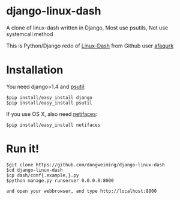 django-linux-dash
=================

A clone of linux-dash written in Django, Most use psutils, Not use systemcall method


This is Python/Django redo of [Linux-Dash](https://github.com/afaqurk/linux-dash) from Github user [afaqurk](https://github.com/afaqurk)

Installation
============

You need django>1.4 and [psutil](http://code.google.com/p/psutil/):

    $pip install/easy_install django
    $pip install/easy_install psutil

If you use OS X, also need [netifaces](https://pypi.python.org/pypi/netifaces):

    $pip install/easy_install netifaces

Run it!
====

    $git clone https://github.com/dongweiming/django-linux-dash
    $cd django-linux-dash
    $cp dash/conf{.example,}.py
    $python manage.py runserver 0.0.0.0:8000

    and open your webbrowser, and type http://localhost:8000
